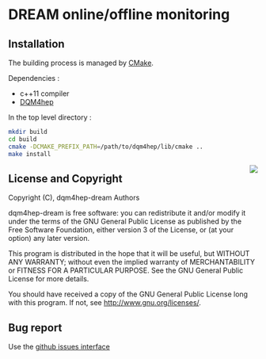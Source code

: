 
# DREAM online/offline monitoring  

## Installation

The building process is managed by [CMake](http://cmake.org).

Dependencies :
- c++11 compiler
- [DQM4hep](https://github.com/dqmhep/dqm4hep)

In the top level directory :

```bash
mkdir build
cd build
cmake -DCMAKE_PREFIX_PATH=/path/to/dqm4hep/lib/cmake ..
make install
```

<img src="https://www.gnu.org/graphics/gplv3-127x51.png" align="right" />

## License and Copyright
Copyright (C), dqm4hep-dream Authors

dqm4hep-dream is free software: you can redistribute it and/or modify it under the terms of the GNU General Public License as published by the Free Software Foundation, either version 3 of the License, or (at your option) any later version.

This program is distributed in the hope that it will be useful, but WITHOUT ANY WARRANTY; without even the implied warranty of MERCHANTABILITY or FITNESS FOR A PARTICULAR PURPOSE.  See the GNU General Public License for more details.

You should have received a copy of the GNU General Public License long with this program.  If not, see <http://www.gnu.org/licenses/>.

## Bug report

Use the [github issues interface](https://github.com/tcoates3/dqm4hep-dream/issues)
